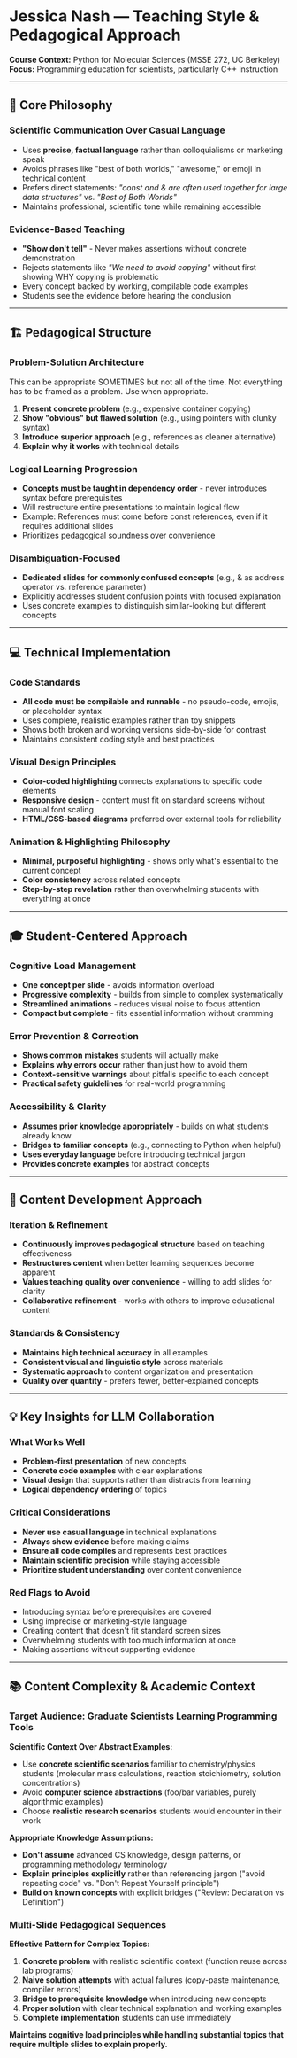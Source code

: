 # Jessica Nash — Teaching Style & Pedagogical Approach

**Course Context:** Python for Molecular Sciences (MSSE 272, UC Berkeley)  
**Focus:** Programming education for scientists, particularly C++ instruction

---

## 🎯 Core Philosophy

### Scientific Communication Over Casual Language
- Uses **precise, factual language** rather than colloquialisms or marketing speak
- Avoids phrases like "best of both worlds," "awesome," or emoji in technical content
- Prefers direct statements: *"const and & are often used together for large data structures"* vs. *"Best of Both Worlds"*
- Maintains professional, scientific tone while remaining accessible

### Evidence-Based Teaching
- **"Show don't tell"** - Never makes assertions without concrete demonstration
- Rejects statements like *"We need to avoid copying"* without first showing WHY copying is problematic
- Every concept backed by working, compilable code examples
- Students see the evidence before hearing the conclusion

---

## 🏗️ Pedagogical Structure

### Problem-Solution Architecture
This can be appropriate SOMETIMES but not all of the time. Not everything has to be framed as a problem. Use when appropriate.

1. **Present concrete problem** (e.g., expensive container copying)
2. **Show "obvious" but flawed solution** (e.g., using pointers with clunky syntax)
3. **Introduce superior approach** (e.g., references as cleaner alternative)
4. **Explain why it works** with technical details

### Logical Learning Progression
- **Concepts must be taught in dependency order** - never introduces syntax before prerequisites
- Will restructure entire presentations to maintain logical flow
- Example: References must come before const references, even if it requires additional slides
- Prioritizes pedagogical soundness over convenience

### Disambiguation-Focused
- **Dedicated slides for commonly confused concepts** (e.g., & as address operator vs. reference parameter)
- Explicitly addresses student confusion points with focused explanation
- Uses concrete examples to distinguish similar-looking but different concepts

---

## 💻 Technical Implementation

### Code Standards
- **All code must be compilable and runnable** - no pseudo-code, emojis, or placeholder syntax
- Uses complete, realistic examples rather than toy snippets
- Shows both broken and working versions side-by-side for contrast
- Maintains consistent coding style and best practices

### Visual Design Principles
- **Color-coded highlighting** connects explanations to specific code elements
- **Responsive design** - content must fit on standard screens without manual font scaling
- **HTML/CSS-based diagrams** preferred over external tools for reliability

### Animation & Highlighting Philosophy
- **Minimal, purposeful highlighting** - shows only what's essential to the current concept
- **Color consistency** across related concepts
- **Step-by-step revelation** rather than overwhelming students with everything at once

---

## 🎓 Student-Centered Approach

### Cognitive Load Management
- **One concept per slide** - avoids information overload
- **Progressive complexity** - builds from simple to complex systematically  
- **Streamlined animations** - reduces visual noise to focus attention
- **Compact but complete** - fits essential information without cramming

### Error Prevention & Correction
- **Shows common mistakes** students will actually make
- **Explains why errors occur** rather than just how to avoid them
- **Context-sensitive warnings** about pitfalls specific to each concept
- **Practical safety guidelines** for real-world programming

### Accessibility & Clarity
- **Assumes prior knowledge appropriately** - builds on what students already know
- **Bridges to familiar concepts** (e.g., connecting to Python when helpful)
- **Uses everyday language** before introducing technical jargon
- **Provides concrete examples** for abstract concepts

---

## 🔧 Content Development Approach

### Iteration & Refinement
- **Continuously improves pedagogical structure** based on teaching effectiveness
- **Restructures content** when better learning sequences become apparent
- **Values teaching quality over convenience** - willing to add slides for clarity
- **Collaborative refinement** - works with others to improve educational content

### Standards & Consistency
- **Maintains high technical accuracy** in all examples
- **Consistent visual and linguistic style** across materials
- **Systematic approach** to content organization and presentation
- **Quality over quantity** - prefers fewer, better-explained concepts

---

## 💡 Key Insights for LLM Collaboration

### What Works Well
- **Problem-first presentation** of new concepts
- **Concrete code examples** with clear explanations
- **Visual design** that supports rather than distracts from learning
- **Logical dependency ordering** of topics

### Critical Considerations
- **Never use casual language** in technical explanations
- **Always show evidence** before making claims
- **Ensure all code compiles** and represents best practices
- **Maintain scientific precision** while staying accessible
- **Prioritize student understanding** over content convenience

### Red Flags to Avoid
- Introducing syntax before prerequisites are covered
- Using imprecise or marketing-style language
- Creating content that doesn't fit standard screen sizes
- Overwhelming students with too much information at once
- Making assertions without supporting evidence


---

## 📚 Content Complexity & Academic Context

### Target Audience: Graduate Scientists Learning Programming Tools
**Scientific Context Over Abstract Examples:**
- Use **concrete scientific scenarios** familiar to chemistry/physics students (molecular mass calculations, reaction stoichiometry, solution concentrations)
- Avoid **computer science abstractions** (foo/bar variables, purely algorithmic examples)  
- Choose **realistic research scenarios** students would encounter in their work

**Appropriate Knowledge Assumptions:**
- **Don't assume** advanced CS knowledge, design patterns, or programming methodology terminology
- **Explain principles explicitly** rather than referencing jargon ("avoid repeating code" vs. "Don't Repeat Yourself principle")
- **Build on known concepts** with explicit bridges ("Review: Declaration vs Definition")

### Multi-Slide Pedagogical Sequences
**Effective Pattern for Complex Topics:**
1. **Concrete problem** with realistic scientific context (function reuse across lab programs)
2. **Naive solution attempts** with actual failures (copy-paste maintenance, compiler errors)
3. **Bridge to prerequisite knowledge** when introducing new concepts
4. **Proper solution** with clear technical explanation and working examples
5. **Complete implementation** students can use immediately

**Maintains cognitive load principles while handling substantial topics that require multiple slides to explain properly.**